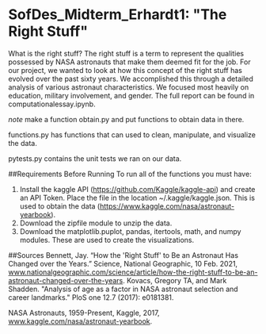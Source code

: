 # SofDes_Midterm_Erhardt1: "The Right Stuff"
What is the right stuff? The right stuff is a term to represent the qualities possessed by NASA astronauts that make them deemed fit for the job. For our project, we wanted to look at how this concept of the right stuff has evolved over the past sixty years. We accomplished this through a detailed analysis of various astronaut characteristics. We focused most heavily on education, military involvement, and gender. The full report can be found in computationalessay.ipynb.

*note* make a function obtain.py and put functions to obtain data in there.

functions.py has functions that can used to clean, manipulate, and visualize the data.

pytests.py contains the unit tests we ran on our data.

##Requirements Before Running
To run all of the functions you must have:
1. Install the kaggle API (https://github.com/Kaggle/kaggle-api) and create an API Token. Place the file in the location ~/.kaggle/kaggle.json. This is used to obtain the data (https://www.kaggle.com/nasa/astronaut-yearbook).
2. Download the zipfile module to unzip the data.
3. Download the matplotlib.puplot, pandas, itertools, math, and numpy modules. These are used to create the visualizations.

##Sources
Bennett, Jay. “How the 'Right Stuff' to Be an Astronaut Has Changed over the Years.” Science, National Geographic, 10 Feb. 2021, www.nationalgeographic.com/science/article/how-the-right-stuff-to-be-an-astronaut-changed-over-the-years. 
Kovacs, Gregory TA, and Mark Shadden. "Analysis of age as a factor in NASA astronaut selection and career landmarks." PloS one 12.7 (2017): e0181381.

NASA Astronauts, 1959-Present, Kaggle, 2017, www.kaggle.com/nasa/astronaut-yearbook. 
